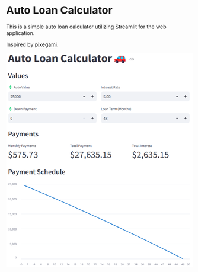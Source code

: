 # Auto Loan Calculator

This is a simple auto loan calculator utilizing Streamlit for the web application.

Inspired by [pixegami](https://github.com/pixegami/streamlit-demo-app).

![Interface](images/interface.png)
